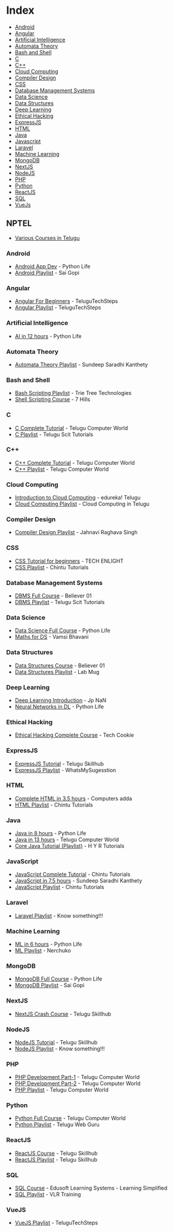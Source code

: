 # Index

* [Android](#android)
* [Angular](#angular)
* [Artificial Intelligence](#artificial-intelligence)
* [Automata Theory](#automata-theory)
* [Bash and Shell](#bash-and-shell)
* [C](#c)
* [C++](#c++)
* [Cloud Computing](#cloud-computing)
* [Compiler Design](#compiler-design)
* [CSS](#css) 
* [Database Management Systems](#database-management-systems)
* [Data Science](#data-science)
* [Data Structures](#data-structures)
* [Deep Learning](#deep-learning)
* [Ethical Hacking](#ethical-hacking)
* [ExpressJS](#expressjs)
* [HTML](#html)
* [Java](#java)
* [Javascript](#javascript)
* [Laravel](#laravel)
* [Machine Learning](#machine-learning)
* [MongoDB](#mongodb)
* [NextJS](#nextjs)
* [NodeJS](#nodejs)
* [PHP](#php)
* [Python](#python)
* [ReactJS](#reactjs)
* [SQL](#sql)
* [VueJs](#vuejs)

## NPTEL

* [Various Courses in Telugu](https://sites.google.com/nptel.iitm.ac.in/translated-ebook/telugu)


### Android

* [Android App Dev](https://www.youtube.com/watch?v=7ZLKpN8vXLo) - Python Life
* [Android Playlist](https://www.youtube.com/playlist?list=PLeCpoxUq3EhmgHp7KI-Ih3X2PcNYRtC5y) - Sai Gopi


### Angular

* [Angular For Beginners](https://www.youtube.com/watch?v=9MxS8oNlnMM) - TeluguTechSteps
* [Angular Playlist](https://www.youtube.com/playlist?list=PLO7Oa5iXf4QhtPXkaNX05qhGQSKFsvAF7) - TeluguTechSteps


### Artificial Intelligence

* [AI in 12 hours](https://www.youtube.com/watch?v=fwMMBaXIpqQ) - Python Life


### Automata Theory

* [Automata Theory Playlist](https://www.youtube.com/playlist?list=PLLOxZwkBK52CTVrHjYa7-SpXlEtef1TqL) - Sundeep Saradhi Kanthety


### Bash and Shell

* [Bash Scripting Playlist](https://www.youtube.com/playlist?list=PLd8alL65M1GYJOLGK312G1qDv-Tv9aBbs) - Trie Tree Technologies
* [Shell Scripting Course](https://www.youtube.com/watch?v=Duq5MtBEChc) - 7 Hills 


### C

* [C Complete Tutorial](https://www.youtube.com/watch?v=HdvRHC5TiwE) - Telugu Computer World
* [C Playlist](https://www.youtube.com/playlist?list=PL3KKfF5A0sSKZutcrUiTCQDX0hn7Tw61E) - Telugu Scit Tutorials


### C++

* [C++ Complete Tutorial](https://www.youtube.com/watch?v=uZBXKmQH5u8) - Telugu Computer World
* [C++ Playlist](https://www.youtube.com/playlist?list=PLC2mgeYbYNm9keJjsA95jKa4EUVLd7mQP) - Telugu Computer World


### Cloud Computing

* [Introduction to Cloud Computing](https://www.youtube.com/watch?v=hcaROQRJM6k) - edureka! Telugu
* [Cloud Computing Playlist](https://www.youtube.com/playlist?list=PL35ft-0sAlPhkcplnefpnc7U4BzLTh_Uh) - Cloud Computing in Telugu


### Compiler Design

* [Compiler Design Playlist](https://www.youtube.com/playlist?list=PLXs97PqiPGv_KtMEdRHNxrjRWuYIIxRtK) - Jahnavi Raghava Singh


### CSS

* [CSS Tutorial for beginners](https://www.youtube.com/watch?v=z7_gt7x6XAM) - TECH ENLIGHT
* [CSS Playlist](https://www.youtube.com/playlist?list=PLv_sM9ZH4RUVjmxTl5PysFSxJ6VQbdnRc) - Chintu Tutorials


### Database Management Systems

* [DBMS Full Course](https://www.youtube.com/watch?v=nVgLiJOI2U8) - Believer 01
* [DBMS Playlist](https://www.youtube.com/playlist?list=PL3KKfF5A0sSLnIMTfr7bBw_wRW2vCm3T6) - Telugu Scit Tutorials


### Data Science

* [Data Science Full Course](https://www.youtube.com/watch?v=WKHlx--15_I) - Python Life
* [Maths for DS](https://www.youtube.com/watch?v=8Y982AW4KuY) - Vamsi Bhavani


### Data Structures

* [Data Structures Course](https://www.youtube.com/watch?v=pm_ugbO2FlY) - Believer 01
* [Data Structures Playlist](https://www.youtube.com/playlist?list=PLJSrGkRNEDAgmq4kKkPuh8aFJs-zxVbWK) - Lab Mug


### Deep Learning

* [Deep Learning Introduction](https://www.youtube.com/watch?v=nya9vUaXAGY) - Jp NaN
* [Neural Networks in DL](https://www.youtube.com/watch?v=hfclXCz7l6U) - Python Life


### Ethical Hacking

* [Ethical Hacking Complete Course](https://www.youtube.com/watch?v=96_znX8_4Mg) - Tech Cookie


### ExpressJS

* [ExpressJS Tutorial](https://www.youtube.com/watch?v=_jgN80P6YII) - Telugu Skillhub
* [ExpressJS Playlist](https://www.youtube.com/playlist?list=PLxS8q3V3GDdzobKWCoXVYFsXlb5kyq4_N) - WhatsMySugesstion


### HTML

* [Complete HTML in 3.5 hours](https://www.youtube.com/watch?v=cS0TG1iksLM) - Computers adda
* [HTML Playlist](https://www.youtube.com/playlist?list=PLv_sM9ZH4RUWkdiiILVHnNZUsOr2DBS7S) - Chintu Tutorials


### Java

* [Java in 8 hours](https://www.youtube.com/watch?v=AzJEnN2pK_I) - Python Life
* [Java in 13 hours](https://www.youtube.com/watch?v=wXfmWSGE2ok) - Telugu Computer World
* [Core Java Tutorial (Playlist)](https://www.youtube.com/playlist?list=PLacgMXFs7kl8wrP2mPyJgsWVk-FP31qq1) - H Y R Tutorials


### JavaScript

* [JavaScript Complete Tutorial](https://www.youtube.com/watch?v=GuahuUTSUKI) - Chintu Tutorials
* [JavaScript in 7.5 hours](https://www.youtube.com/watch?v=BTuCzffKh8E) - Sundeep Saradhi Kanthety
* [JavaScript Playlist](https://www.youtube.com/playlist?list=PLv_sM9ZH4RUW_Pgz-6B0Q-YTfWvC7RVFN) - Chintu Tutorials


### Laravel

* [Laravel Playlist](https://www.youtube.com/playlist?list=PLYnehuuSeAHvBW7ruB1sPomY1SK_3fvx0) - Know something!!!


### Machine Learning

* [ML in 6 hours](https://www.youtube.com/watch?v=UehuI1w10lg) - Python Life
* [ML Playlist](https://www.youtube.com/playlist?list=PLVG0Zju2HPJe0bhmV6l1MEE-6h0MG-20P) - Nerchuko


### MongoDB

* [MongoDB Full Course](https://www.youtube.com/watch?v=ZQuQ-wHuPlg) - Python Life
* [MongoDB Playlist](https://www.youtube.com/playlist?list=PLeCpoxUq3Ehk9FDCQvswVhg5qrODqJ4Xp) - Sai Gopi


### NextJS

* [NextJS Crash Course](https://www.youtube.com/watch?v=yqJlmkgroik) - Telugu Skillhub


### NodeJS

* [NodeJS Tutorial](https://www.youtube.com/watch?v=MY2Vxtfn5Tw) - Telugu Skillhub
* [NodeJS Playlist](https://www.youtube.com/playlist?list=PLYnehuuSeAHtu27M2By66v6kJpF_oDR5I) - Know something!!!


### PHP

* [PHP Development Part-1](https://www.youtube.com/watch?v=sX6g3zyPXkA) - Telugu Computer World
* [PHP Development Part-2](https://www.youtube.com/watch?v=zZ0QNRMxWkE) - Telugu Computer World
* [PHP Playlist](https://www.youtube.com/playlist?list=PLC2mgeYbYNm8TRhX27z6JG0DtR8FR_WuO) - Telugu Computer World


### Python

* [Python Full Course](https://www.youtube.com/watch?v=fP9IvI4qu80) - Telugu Computer World
* [Python Playlist](https://www.youtube.com/playlist?list=PLh6Yk2rpZu2JgeekeyLRQcwZsfLNbW8zQ) - Telugu Web Guru


### ReactJS

* [ReactJS Course](https://www.youtube.com/watch?v=1r79Eqw6tfg) - Telugu Skillhub
* [ReactJS Playlist](https://www.youtube.com/playlist?list=PLWnZ0qt0PImVaDkDbF96dnRGO0_lXVLKf) - Telugu Skillhub


### SQL

* [SQL Course](https://www.youtube.com/watch?v=2XB5CddzEaM) - Edusoft Learning Systems - Learning Simplified
* [SQL Playlist](https://www.youtube.com/playlist?list=PLXx2-0oYp1LPUXvjjriVMaMWALucsitR1) - VLR Training


### VueJS

* [VueJS Playlist](https://www.youtube.com/playlist?list=PLO7Oa5iXf4Qjd9AjhYSkOoY4aPe1pkKzk) - TeluguTechSteps
